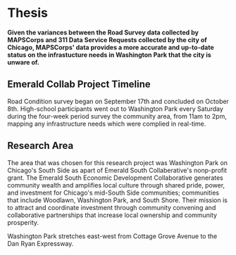 # Thesis
**Given the variances between the Road Survey data collected by MAPSCorps and 311 Data Service Requests collected by the city of Chicago, MAPSCorps' data provides a more accurate and up-to-date status on the infrastucture needs in Washington Park that the city is unware of.** 

## Emerald Collab Project Timeline 
Road Condition survey began on September 17th and concluded on October 8th. High-school participants went out to Washington Park every Saturday during the four-week period survey the community area, from 11am to 2pm, mapping any infrastructure needs which were complied in real-time. 

## Research Area
The area that was chosen for this research project was Washington Park on Chicago's South Side as apart of Emerald South Collaberative's nonp-profit grant. The Emerald South Economic Development Collaborative generates community wealth and amplifies local culture through shared pride, power, and investment for Chicago's mid-South Side communities; communities that include Woodlawn, Washington Park, and South Shore. Their mission is to attract and coordinate investment through community convening and collaborative partnerships that increase local ownership and community prosperity.

Washington Park stretches east-west from Cottage Grove Avenue to the Dan Ryan Expressway. 

